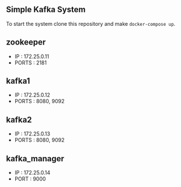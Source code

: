 Simple Kafka System 
-----------------------
To start the system clone this repository and make `docker-compose up`.

## zookeeper
  - IP    : 172.25.0.11
  - PORTS : 2181

## kafka1
  - IP    : 172.25.0.12
  - PORTS : 8080, 9092

## kafka2
  - IP    : 172.25.0.13
  - PORTS : 8080, 9092

## kafka_manager
  - IP    : 172.25.0.14
  - PORT  : 9000


